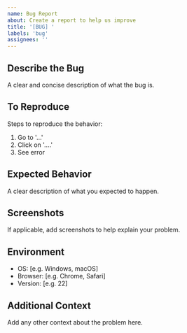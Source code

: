 ```yaml
---
name: Bug Report
about: Create a report to help us improve
title: '[BUG] '
labels: 'bug'
assignees: ''
---
```


## Describe the Bug
A clear and concise description of what the bug is.

## To Reproduce
Steps to reproduce the behavior:
1. Go to '...'
2. Click on '....'
3. See error

## Expected Behavior
A clear description of what you expected to happen.

## Screenshots
If applicable, add screenshots to help explain your problem.

## Environment
- OS: [e.g. Windows, macOS]
- Browser: [e.g. Chrome, Safari]
- Version: [e.g. 22]

## Additional Context
Add any other context about the problem here.

